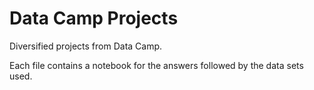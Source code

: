 # Data Camp Projects

Diversified projects from Data Camp.

Each file contains a notebook for the answers followed by the data sets used.
